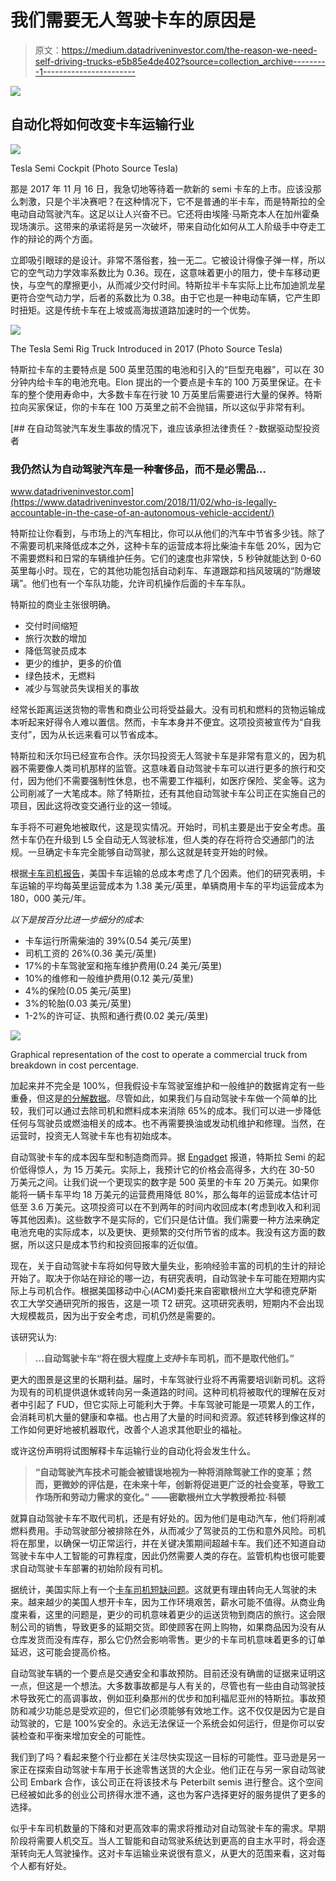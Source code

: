 # 我们需要无人驾驶卡车的原因是

> 原文：<https://medium.datadriveninvestor.com/the-reason-we-need-self-driving-trucks-e5b85e4de402?source=collection_archive---------1----------------------->

[![](img/b4cc7d1fd06ef3c033cea42d0d5ab36c.png)](http://www.track.datadriveninvestor.com/1B9E)

## 自动化将如何改变卡车运输行业

![](img/4eaf292b4169be0bd8a703670f00c346.png)

Tesla Semi Cockpit (Photo Source Tesla)

那是 2017 年 11 月 16 日，我急切地等待着一款新的 semi 卡车的上市。应该没那么刺激，只是个半决赛吧？在这种情况下，它不是普通的半卡车，而是特斯拉的全电动自动驾驶汽车。这足以让人兴奋不已。它还将由埃隆·马斯克本人在加州霍桑现场演示。这带来的承诺将是另一次破坏，带来自动化如何从工人阶级手中夺走工作的辩论的两个方面。

立即吸引眼球的是设计。非常不落俗套，独一无二。它被设计得像子弹一样，所以它的空气动力学效率系数比为 0.36。现在，这意味着更小的阻力，使卡车移动更快，与空气的摩擦更小，从而减少交付时间。特斯拉半卡车实际上比布加迪凯龙星更符合空气动力学，后者的系数比为 0.38。由于它也是一种电动车辆，它产生即时扭矩。这是传统卡车在上坡或高海拔道路加速时的一个优势。

![](img/28cbc6447baad323e75628785f24c961.png)

The Tesla Semi Rig Truck Introduced in 2017 (Photo Source Tesla)

特斯拉卡车的主要特点是 500 英里范围的电池和引入的“巨型充电器”，可以在 30 分钟内给卡车的电池充电。Elon 提出的一个要点是卡车的 100 万英里保证。在卡车的整个使用寿命中，大多数卡车在行驶 10 万英里后需要进行大量的保养。特斯拉向买家保证，你的卡车在 100 万英里之前不会抛锚，所以这似乎非常有利。

[](https://www.datadriveninvestor.com/2018/11/02/who-is-legally-accountable-in-the-case-of-an-autonomous-vehicle-accident/) [## 在自动驾驶汽车发生事故的情况下，谁应该承担法律责任？-数据驱动型投资者

### 我仍然认为自动驾驶汽车是一种奢侈品，而不是必需品…

www.datadriveninvestor.com](https://www.datadriveninvestor.com/2018/11/02/who-is-legally-accountable-in-the-case-of-an-autonomous-vehicle-accident/) 

特斯拉让你看到，与市场上的汽车相比，你可以从他们的汽车中节省多少钱。除了不需要司机来降低成本之外，这种卡车的运营成本将比柴油卡车低 20%，因为它不需要燃料和日常的车辆维护任务。它们的速度也非常快，5 秒钟就能达到 0-60 英里每小时。现在，它的其他功能包括自动刹车、车道跟踪和挡风玻璃的“防爆玻璃”。他们也有一个车队功能，允许司机操作后面的卡车车队。

特斯拉的商业主张很明确。

*   交付时间缩短
*   旅行次数的增加
*   降低驾驶员成本
*   更少的维护，更多的价值
*   绿色技术，无燃料
*   减少与驾驶员失误相关的事故

经常长距离运送货物的零售和商业公司将受益最大。没有司机和燃料的货物运输成本听起来好得令人难以置信。然而，卡车本身并不便宜。这项投资被宣传为“自我支付”，因为从长远来看可以节省成本。

特斯拉和沃尔玛已经宣布合作。沃尔玛投资无人驾驶卡车是非常有意义的，因为机器不需要像人类司机那样的监管。这意味着自动驾驶卡车可以进行更多的旅行和交付，因为他们不需要强制性休息，也不需要工作福利，如医疗保险、奖金等。这为公司削减了一大笔成本。除了特斯拉，还有其他自动驾驶卡车公司正在实施自己的项目，因此这将改变交通行业的这一领域。

车手将不可避免地被取代，这是现实情况。开始时，司机主要是出于安全考虑。虽然卡车仍在升级到 L5 全自动无人驾驶标准，但人类的存在将符合交通部门的法规。一旦确定卡车完全能够自动驾驶，那么这就是转变开始的时候。

根据[卡车司机报告](https://www.thetruckersreport.com)，美国卡车运输的总成本考虑了几个因素。他们的研究表明，卡车运输的平均每英里运营成本为 1.38 美元/英里，单辆商用卡车的平均运营成本为 180，000 美元/年。

*以下是按百分比进一步细分的成本:*

*   卡车运行所需柴油的 39%(0.54 美元/英里)
*   司机工资的 26%(0.36 美元/英里)
*   17%的卡车驾驶室和拖车维护费用(0.24 美元/英里)
*   10%的维修和一般维护费用(0.12 美元/英里)
*   4%的保险(0.05 美元/英里)
*   3%的轮胎(0.03 美元/英里)
*   1-2%的许可证、执照和通行费(0.02 美元/英里)

![](img/e21efe3ff3dde857ad0b5b83ee7501ae.png)

Graphical representation of the cost to operate a commercial truck from breakdown in cost percentage.

加起来并不完全是 100%，但我假设卡车驾驶室维护和一般维护的数据肯定有一些重叠，但这是[的分解数据](https://www.thetruckersreport.com/infographics/cost-of-trucking/)。尽管如此，如果我们与自动驾驶卡车做一个简单的比较，我们可以通过去除司机和燃料成本来消除 65%的成本。我们可以进一步降低任何与驾驶员或燃油相关的成本。也不再需要换油或发动机维护和修理。当然，在运营时，投资无人驾驶卡车也有初始成本。

自动驾驶卡车的成本因车型和制造商而异。据 [Engadget](https://www.engadget.com/2017/11/23/tesla-semi-electric-truck-price/) 报道，特斯拉 Semi 的起价低得惊人，为 15 万美元。实际上，我预计它的价格会高得多，大约在 30-50 万美元之间。让我们说一个更现实的数字是 500 英里的卡车 20 万美元。如果你能将一辆卡车平均 18 万美元的运营费用降低 80%，那么每年的运营成本估计可低至 3.6 万美元。这项投资可以在不到两年的时间内收回成本(考虑到收入和利润等其他因素)。这些数字不是实际的，它们只是估计值。我们需要一种方法来确定电池充电的实际成本，以及更快、更频繁的交付所节省的成本。我没有这方面的数据，所以这只是成本节约和投资回报率的近似值。

现在，关于自动驾驶卡车将如何导致大量失业，影响经验丰富的司机的生计的辩论开始了。取决于你站在辩论的哪一边，有研究表明，自动驾驶卡车可能在短期内实际上与司机合作。根据美国移动中心(ACM)委托来自密歇根州立大学和德克萨斯农工大学交通研究所的报告，这是一项 T2 研究。这项研究表明，短期内不会出现大规模裁员，因为出于安全考虑，司机仍然是需要的。

该研究认为:

> **…自动驾驶卡车“将在很大程度上*支持*卡车司机，而不是取代他们。”**

更大的图景是这里的长期利益。届时，卡车驾驶行业将不再需要培训新司机。这将为现有的司机提供退休或转向另一条道路的时间。这种司机将被取代的理解在反对者中引起了 FUD，但它实际上可能利大于弊。卡车驾驶可能是一项累人的工作，会消耗司机大量的健康和幸福。也占用了大量的时间和资源。叙述转移到像这样的工作如何更好地被机器取代，改善个人追求其他职业的福祉。

或许这份声明将试图解释卡车运输行业的自动化将会发生什么。

> **“自动驾驶汽车技术可能会被错误地视为一种将消除驾驶工作的变革；然而，更微妙的评估是，在未来十年，创新将促进更广泛的社会变革，导致工作场所和劳动力需求的变化。”
> ——密歇根州立大学教授希拉·科顿**

就算自动驾驶卡车不取代司机，还是有好处的。因为他们是电动汽车，他们将削减燃料费用。手动驾驶部分被排除在外，从而减少了驾驶员的工伤和意外风险。司机将在那里，以确保一切正常运行，并在关键决策期间超越卡车。我们还不知道自动驾驶卡车中人工智能的可靠程度，因此仍然需要人类的存在。监管机构也很可能要求自动驾驶卡车部署的初始阶段有司机。

据统计，美国实际上有一个[卡车司机短缺问题](https://www.businessinsider.com/truck-driver-shortage-staffing-industry-problems-2018-9)。这就更有理由转向无人驾驶的未来。越来越少的美国人想开卡车，因为工作环境艰苦，薪水可能不值得。从商业角度来看，这里的问题是，更少的司机意味着更少的运送货物到商店的旅行。这会限制公司的销售，导致更多的延期交货。即使顾客在网上购物，如果商品因为没有从仓库发货而没有库存，那么它仍然会影响零售。更少的卡车司机意味着更多的订单延迟，这可能会提高价格。

自动驾驶车辆的一个要点是交通安全和事故预防。目前还没有确凿的证据来证明这一点，但这是一个想法。大多数事故都是与人有关的，尽管也有一些由自动驾驶技术导致死亡的高调事故，例如亚利桑那州的优步和加利福尼亚州的特斯拉。事故预防和减少功能总是受欢迎的，但它们必须能够有效地工作。这不仅仅是因为它是自动驾驶的，它是 100%安全的。永远无法保证一个系统会如何运行，但是你可以安装检查和平衡来增加安全的可能性。

我们到了吗？看起来整个行业都在关注尽快实现这一目标的可能性。亚马逊是另一家正在探索自动驾驶卡车用于长途零售送货的大企业。他们正在与另一家自动驾驶公司 Embark 合作，该公司正在将该技术与 Peterbilt semis 进行整合。这个空间已经被如此多的创业公司挤得水泄不通，这也为客户选择更好的服务提供了更多的选择。

似乎卡车司机数量的下降和对更高效率的需求将推动对自动驾驶卡车的需求。早期阶段将需要人机交互。当人工智能和自动驾驶系统达到更高的自主水平时，将会逐渐转向无人驾驶操作。这对卡车运输业来说很有意义，从更大的范围来看，这对每个人都有好处。